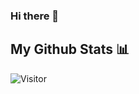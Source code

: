 ### Hi there 👋

<!--
**Vithesh-Reddy/Vithesh-Reddy** is a ✨ _special_ ✨ repository because its `README.md` (this file) appears on your GitHub profile.

Here are some ideas to get you started:

- 🔭 I’m currently working on ...
- 🌱 I’m currently learning ...
- 👯 I’m looking to collaborate on ...
- 🤔 I’m looking for help with ...
- 💬 Ask me about ...
- 📫 How to reach me: ...
- 😄 Pronouns: ...
- ⚡ Fun fact: ...
-->
## My Github Stats 📊

![Visitor](https://visitor-badge.laobi.icu/badge?page_id=Vithesh-Reddy.repoName) 
